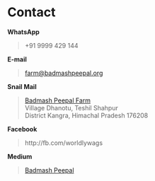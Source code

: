 <!--
Title: Contact us
Scripts:
- //static.medium.com/embed.js
Javascript:
 alert("hey!");

-->

Contact
==========

**WhatsApp**  
	
> +91 9999 429 144

**E-mail**  

> farm@badmashpeepal.org

**Snail Mail**

> [Badmash Peepal Farm]( ?p=directions )  
> Village Dhanotu, Teshil Shahpur  
> District Kangra, Himachal Pradesh 176208

**Facebook**

> <div id="fb-root">http://fb.com/worldlywags</div>

**Medium**

> <a class="m-profile" href="https://medium.com/@badmashpeepal">Badmash Peepal</a>
